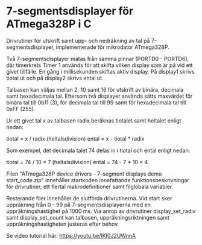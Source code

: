 # 7-segmentsdisplayer för ATmega328P i C
Drivrutiner för utskrift samt upp- och nedräkning av tal på 7-segmentsdisplayer, implementerade för mikrodator ATmega328P. 

Två 7-segmentsdisplayer matas från samma pinnar (PORTD0 - PORTD6), där timerkrets Timer 1 används för att
skifta vilken display som är på vid ett givet tillfälle. En gång i millisekunden skiftas aktiv display.
På display1 skrivs tiotal ut och på display2 skrivs ental ut. 

Talbasen kan väljas mellan 2, 10 samt 16 för utskrift av binära, decimala samt hexadecimala tal.
Eftersom två displayer används sätts maxvärdet för binära tal till 0b11 (3), för decimala tal till 99
samt för hexadecimala tal till 0xFF (255).

Ur ett givet tal x av talbasen radix beräknas tiotalet samt heltalet enligt nedan:

tiotal = x / radix (heltalsdivision)
ental = x - tiotal * radix

Som exempel, det decimala talet 74 delas in i tiotal och ental enligt nedan:

tiotal = 74 / 10 = 7 (heltalsdivision)
ental = 74 - 7 * 10 = 4

Filen "ATmega328P device drivers - 7-segment displays demo start_code.zip" innehåller startkoden innefattande
funktionsbeskrivningar för drivrutiner, ett flertal makrodefinitioner samt filglobala variabler.

Resterande filer innehåller de slutförda drivrutinerna. 
Vid start sker uppräkning från 0 - 99 på 7-segmentsdisplayerna med en uppräkningshastighet på 1000 ms.
Via anrop av drivrutiner display_set_radix samt display_set_count kan talbasen, uppräkningsriktningen samt uppräkningshastigheten justeras efter behov.

Se video tutorial här:
https://youtu.be/IKI0J2UWnnA
